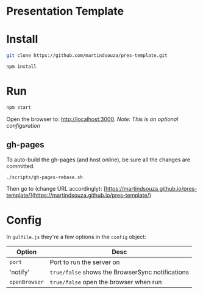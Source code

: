 # Presentation Template

# Install

```bash
git clone https://github.com/martindsouza/pres-template.git

npm install
```

# Run

```bash
npm start
```

Open the browser to: [http://localhost:3000](http://localhost:3000). *Note: This is an optional configuration*

## gh-pages

To auto-build the gh-pages (and host online), be sure all the changes are committed.

```bash
./scripts/gh-pages-rebase.sh
```

Then go to (change URL accordingly): [https://martindsouza.github.io/pres-template/](https://martindsouza.github.io/pres-template/)

# Config

In `gulfile.js` they're a few options in the `config` object:

Option  | Desc
------------- | -------------
`port`  | Port to run the server on
'notify'  | `true/false` shows the BrowserSync notifications
`openBrowser` | `true/false` open the browser when run
